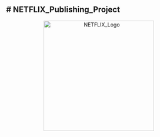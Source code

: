 <h2># NETFLIX_Publishing_Project</h2>
<p align="center"><img width="300" alt="NETFLIX_Logo" src="https://github.com/KimByoungKoo/NETFLIX_Publishing/assets/126244836/06dbfa13-012b-422a-8a0c-25bbbc40f73e"></p>
